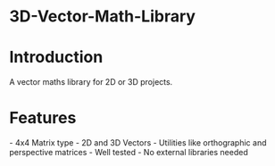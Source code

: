 # 3D-Vector-Math-Library

<h1>Introduction</h1>
A vector maths library for 2D or 3D projects.

<h1>Features</h1>
- 4x4 Matrix type
- 2D and 3D Vectors
- Utilities like orthographic and perspective matrices
- Well tested
- No external libraries needed
